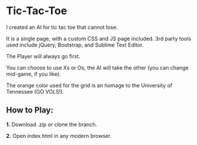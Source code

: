 # Tic-Tac-Toe

I created an AI for tic tac toe that cannot lose.  

It is a single page, with a custom CSS and JS page included.  3rd party tools used include jQuery, Bootstrap, and Sublime Text Editor.

The Player will always go first.

You can choose to use Xs or Os, the AI will take the other (you can change mid-game, if you like).

The orange color used for the grid is an homage to the University of Tennessee (GO VOLS!).

## How to Play:

**1.** Download .zip or clone the branch.

**2.** Open index.html in any modern browser.

